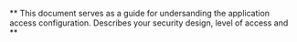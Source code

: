 ** This document serves as a guide for undersanding the application access configuration. Describes your security design, level of access and **